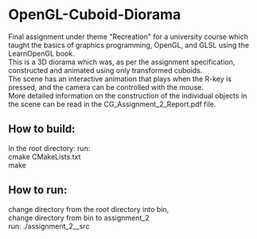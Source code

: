 # OpenGL-Cuboid-Diorama
 Final assignment under theme "Recreation" for a university course which taught the basics of graphics programming, OpenGL, and GLSL using the LearnOpenGL book.  
 This is a 3D diorama which was, as per the assignment specification, constructed and animated using only transformed cuboids.  
 The scene has an interactive animation that plays when the R-key is pressed, and the camera can be controlled with the mouse.  
 More detailed information on the construction of the individual objects in the scene can be read in the CG_Assignment_2_Report.pdf file.  

## How to build:
In the root directory:
run:  
cmake CMakeLists.txt  
make  

## How to run:
change directory from the root directory into bin,  
change directory from bin to assignment_2  
run: ./assignment_2__src  
